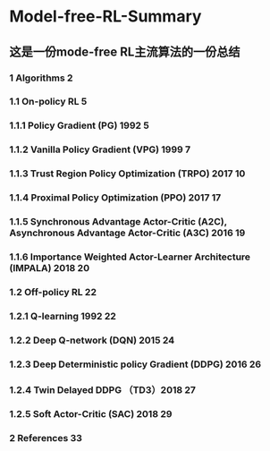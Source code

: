 # Model-free-RL-Summary
## 这是一份mode-free RL主流算法的一份总结
### 1 Algorithms	2
### 1.1 On-policy RL	5
### 1.1.1 Policy Gradient (PG) 1992	5
### 1.1.2 Vanilla Policy Gradient (VPG) 1999	7
### 1.1.3 Trust Region Policy Optimization (TRPO) 2017	10
### 1.1.4 Proximal Policy Optimization (PPO) 2017	17
### 1.1.5 Synchronous Advantage Actor-Critic (A2C), Asynchronous Advantage Actor-Critic (A3C) 2016	19
### 1.1.6 Importance Weighted Actor-Learner Architecture (IMPALA) 2018	20
### 1.2 Off-policy RL	22
### 1.2.1 Q-learning 1992	22
### 1.2.2  Deep Q-network (DQN) 2015	24
### 1.2.3 Deep Deterministic policy Gradient (DDPG) 2016	26
### 1.2.4 Twin Delayed DDPG （TD3）2018	27
### 1.2.5 Soft Actor-Critic (SAC) 2018	29
### 2 References	33
